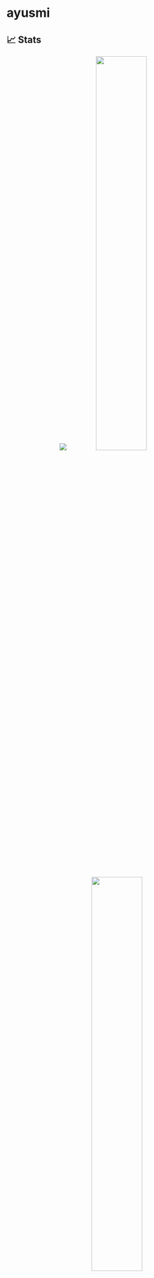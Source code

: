 # ayusmi

## 📈 Stats
<p align="center">
	<img src="https://activity-graph.herokuapp.com/graph?username=ayushmi17&bg_color=0f2d3d&color=1cadfb&line=1cadfb&point=1cadfb&area=true&hide_border=true">
  <img width="48%" src="https://github-readme-stats.vercel.app/api?username=ayushmi17&show_icons=true&theme=tokyonight" />
  <img width="48%" src="https://github-readme-streak-stats.herokuapp.com/?user=ayushmi17&theme=tokyonight" />
 </p>
